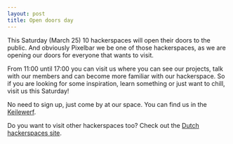 ```yaml
---
layout: post
title: Open doors day
---
```


This Saturday (March 25) 10 hackerspaces will open their doors to the public. And obviously Pixelbar we be one of those hackerspaces, as we are opening our doors for everyone that wants to visit.

From 11:00 until 17:00 you can visit us where you can see our projects, talk with our members and can become more familiar with our hackerspace. So if you are looking for some inspiration, learn something or just want to chill, visit us this Saturday!

No need to sign up, just come by at our space. You can find us in the [Keilewerf](https://www.pixelbar.nl/contact/).

Do you want to visit other hackerspaces too? Check out the [Dutch hackerspaces site](https://hackerspaces.nl/open-dag/).
